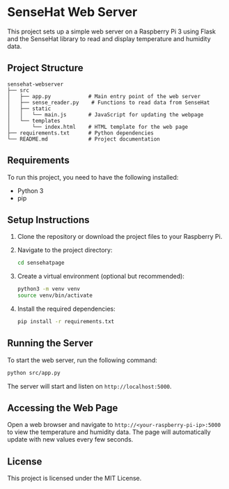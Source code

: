 # SenseHat Web Server

This project sets up a simple web server on a Raspberry Pi 3 using Flask and the SenseHat library to read and display temperature and humidity data.

## Project Structure

```
sensehat-webserver
├── src
│   ├── app.py            # Main entry point of the web server
│   ├── sense_reader.py    # Functions to read data from SenseHat
│   ├── static
│   │   └── main.js       # JavaScript for updating the webpage
│   └── templates
│       └── index.html    # HTML template for the web page
├── requirements.txt      # Python dependencies
└── README.md             # Project documentation
```

## Requirements

To run this project, you need to have the following installed:

- Python 3
- pip

## Setup Instructions

1. Clone the repository or download the project files to your Raspberry Pi.

2. Navigate to the project directory:

   ```bash
   cd sensehatpage
   ```

3. Create a virtual environment (optional but recommended):

   ```bash
   python3 -m venv venv
   source venv/bin/activate
   ```

4. Install the required dependencies:

   ```bash
   pip install -r requirements.txt
   ```

## Running the Server

To start the web server, run the following command:

```bash
python src/app.py
```

The server will start and listen on `http://localhost:5000`.

## Accessing the Web Page

Open a web browser and navigate to `http://<your-raspberry-pi-ip>:5000` to view the temperature and humidity data. The page will automatically update with new values every few seconds.

## License

This project is licensed under the MIT License.